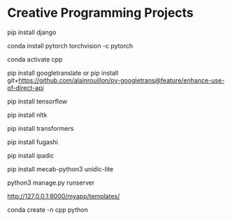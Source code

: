# Creative Programming Projects

pip install django

conda install pytorch torchvision -c pytorch

conda activate cpp

pip install googletranslate  or   pip install git+https://github.com/alainrouillon/py-googletrans@feature/enhance-use-of-direct-api

pip install tensorflow


pip install nltk

pip install transformers

pip install fugashi

pip install ipadic

pip install mecab-python3 unidic-lite

python3 manage.py runserver

http://127.0.0.1:8000/myapp/templates/ 






conda create -n cpp python
